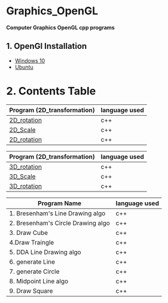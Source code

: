 # Graphics_OpenGL
**Computer  Graphics OpenGL cpp programs**

## 1. OpenGl Installation 

- [Windows 10](https://medium.com/@bhargav.chippada/how-to-setup-opengl-on-mingw-w64-in-windows-10-64-bits-b77f350cea7e)
- [Ubuntu](https://askubuntu.com/questions/96087/how-to-install-opengl-glut-libraries)

# 2. Contents Table

| Program (2D_transformation)          | language used|
|--------------------------------------|--------------|
|[2D_rotation](https://github.com/chakrabortysayantan699/Graphics_OpenGL/blob/main/Codes/2D_transformation/rotation.cpp)                           |  c++         |
|[2D_Scale](https://github.com/chakrabortysayantan699/Graphics_OpenGL/blob/main/Codes/2D_transformation/scale.cpp)                              |  c++         |
|[2D_rotation](https://github.com/chakrabortysayantan699/Graphics_OpenGL/blob/main/Codes/2D_transformation/translate.cpp)                           |  c++         |


| Program (2D_transformation)          | language used|
|--------------------------------------|--------------|
|[3D_rotation](https://github.com/chakrabortysayantan699/Graphics_OpenGL/blob/main/Codes/3D_Transformation/rotation.cpp)                           |  c++         |
|[3D_Scale](https://github.com/chakrabortysayantan699/Graphics_OpenGL/blob/main/Codes/3D_Transformation/scale.cpp)                              |  c++         |
|[3D_rotation](https://github.com/chakrabortysayantan699/Graphics_OpenGL/blob/main/Codes/3D_Transformation/translate.cpp)                           |  c++         |



| Program Name                         | language used|
|--------------------------------------|--------------|
|1. Bresenham's Line Drawing algo      |  c++         |
|2. Bresenham's Circle Drawing algo    |  c++         |
|3. Draw Cube                          |  c++         |
|4.Draw Traingle                       |  c++         |
|5. DDA Line Drawing algo              |  c++         |
|6. generate Line                      |  c++         |
|7. generate Circle                    |  c++         |
|8. Midpoint Line algo                 |  c++         |
|9. Draw Square                        |  c++         |





